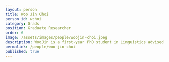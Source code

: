 ```yaml
---
layout: person  
title: Woo Jin Choi
person_id: wchoi
category: Grads   
position: Graduate Researcher
order: 6
image: /assets/images/people/woojin-choi.jpeg
description: WooJin is a first-year PhD student in Linguistics advised by Aaron White. 
permalink: /people/woo-jin-choi
published: true
---
```

